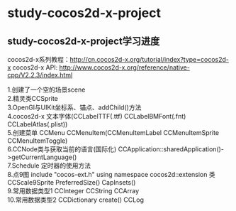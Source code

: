 study-cocos2d-x-project
===
study-cocos2d-x-project学习进度 
---
cocos2d-x系列教程：http://cn.cocos2d-x.org/tutorial/index?type=cocos2d-x
cocos2d-x API: http://www.cocos2d-x.org/reference/native-cpp/V2.2.3/index.html  

1.创建了一个空的场景scene  
2.精灵类CCSprite  
3.OpenGl与UIKit坐标系、锚点、addChild()方法    
4.cocos2d-x 文本字体(CCLabelTTF(.ttf) CCLabelBMFont(.fnt) CCLabelAtlas(.plist))  
5.创建菜单 CCMenu CCMenuItem(CCMenuItemLabel CCMenuItemSprite CCMenuItemToggle)  
6.CCNode类与获取当前的语言(国际化) CCApplication::sharedApplication()->getCurrentLanguage()  
7.Schedule 定时器的使用方法    
8.点9图  include "cocos-ext.h"  using namespace cocos2d::extension  类CCScale9Sprite  PreferredSize() CapInsets()   
9.常用数据类型1 CCInteger CCString CCArray   
10.常用数据类型2 CCDictionary create() CCLog  


  
  